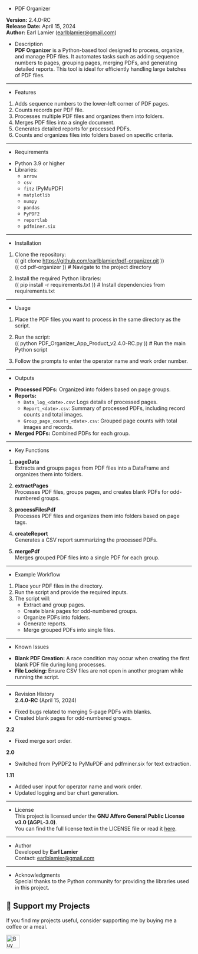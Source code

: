 * PDF Organizer

**Version:** 2.4.0-RC  
**Release Date:** April 15, 2024  
**Author:** Earl Lamier (earlblamier@gmail.com)

* Description  
**PDF Organizer** is a Python-based tool designed to process, organize, and manage PDF files. It automates tasks such as adding sequence numbers to pages, grouping pages, merging PDFs, and generating detailed reports. This tool is ideal for efficiently handling large batches of PDF files.

---

* Features  
1. Adds sequence numbers to the lower-left corner of PDF pages.  
2. Counts records per PDF file.  
3. Processes multiple PDF files and organizes them into folders.  
4. Merges PDF files into a single document.  
5. Generates detailed reports for processed PDFs.  
6. Counts and organizes files into folders based on specific criteria.

---

* Requirements  
- Python 3.9 or higher  
- Libraries:
  - `arrow`
  - `csv`
  - `fitz` (PyMuPDF)
  - `matplotlib`
  - `numpy`
  - `pandas`
  - `PyPDF2`
  - `reportlab`
  - `pdfminer.six`

---

* Installation  
1. Clone the repository:  
   (( git clone https://github.com/earlblamier/pdf-organizer.git ))  
   (( cd pdf-organizer ))  # Navigate to the project directory

2. Install the required Python libraries:  
   (( pip install -r requirements.txt ))  # Install dependencies from requirements.txt

---

* Usage  
1. Place the PDF files you want to process in the same directory as the script.  
2. Run the script:  
   (( python PDF_Organizer_App_Product_v2.4.0-RC.py ))  # Run the main Python script

3. Follow the prompts to enter the operator name and work order number.

---

* Outputs  
- **Processed PDFs:** Organized into folders based on page groups.  
- **Reports:**
  - `Data_log_<date>.csv`: Logs details of processed pages.  
  - `Report_<date>.csv`: Summary of processed PDFs, including record counts and total images.  
  - `Group_page_counts_<date>.csv`: Grouped page counts with total images and records.  
- **Merged PDFs:** Combined PDFs for each group.

---

* Key Functions  
1. **pageData**  
   Extracts and groups pages from PDF files into a DataFrame and organizes them into folders.

2. **extractPages**  
   Processes PDF files, groups pages, and creates blank PDFs for odd-numbered groups.

3. **processFilesPdf**  
   Processes PDF files and organizes them into folders based on page tags.

4. **createReport**  
   Generates a CSV report summarizing the processed PDFs.

5. **mergePdf**  
   Merges grouped PDF files into a single PDF for each group.

---

* Example Workflow  
1. Place your PDF files in the directory.  
2. Run the script and provide the required inputs.  
3. The script will:  
   - Extract and group pages.  
   - Create blank pages for odd-numbered groups.  
   - Organize PDFs into folders.  
   - Generate reports.  
   - Merge grouped PDFs into single files.

---

* Known Issues  
- **Blank PDF Creation:** A race condition may occur when creating the first blank PDF file during long processes.  
- **File Locking:** Ensure CSV files are not open in another program while running the script.

---

* Revision History  
**2.4.0-RC** (April 15, 2024)  
- Fixed bugs related to merging 5-page PDFs with blanks.  
- Created blank pages for odd-numbered groups.

**2.2**  
- Fixed merge sort order.

**2.0**  
- Switched from PyPDF2 to PyMuPDF and pdfminer.six for text extraction.

**1.11**  
- Added user input for operator name and work order.  
- Updated logging and bar chart generation.

---

* License  
This project is licensed under the **GNU Affero General Public License v3.0 (AGPL-3.0)**.  
You can find the full license text in the LICENSE file or read it [here](https://www.gnu.org/licenses/agpl-3.0.html).

---

* Author  
Developed by **Earl Lamier**  
Contact: earlblamier@gmail.com

---

* Acknowledgments  
Special thanks to the Python community for providing the libraries used in this project.


## 💖 Support my Projects
If you find my projects useful, consider supporting me by buying me a coffee or a meal. 

<a href='https://ko-fi.com/H2H41CSNSG' target='_blank'><img height='36' style='border:0px;height:36px;' src='https://storage.ko-fi.com/cdn/kofi2.png?v=6' border='0' alt='Buy Me a Coffee at ko-fi.com' /></a>